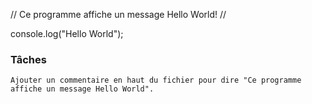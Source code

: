 // Ce programme affiche un message Hello World! //

console.log("Hello World");


### Tâches
    Ajouter un commentaire en haut du fichier pour dire "Ce programme affiche un message Hello World".